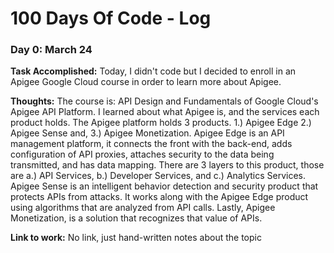 # 100 Days Of Code - Log

### Day 0: March 24 

**Task Accomplished:** Today, I didn't code but I decided to enroll in an Apigee Google Cloud course in order to learn more about Apigee. 

**Thoughts:** The course is: API Design and Fundamentals of Google Cloud's Apigee API Platform. I learned about what Apigee is, and the services each product holds. The Apigee platform holds 3 products. 1.)  Apigee Edge 2.) Apigee Sense and, 3.) Apigee Monetization.
 Apigee Edge is an API management platform, it connects the front with the back-end, adds configuration of API proxies, attaches security to the data being transmitted, and has data mapping. There are 3 layers to this product, those are a.) API Services, b.) Developer Services, and c.) Analytics Services. Apigee Sense is an intelligent behavior detection and security product that protects APIs from attacks. It works along with the Apigee Edge product using algorithms that are analyzed from API calls. Lastly, Apigee Monetization, is a solution that recognizes that value of APIs. 

**Link to work:** No link, just hand-written notes about the topic


